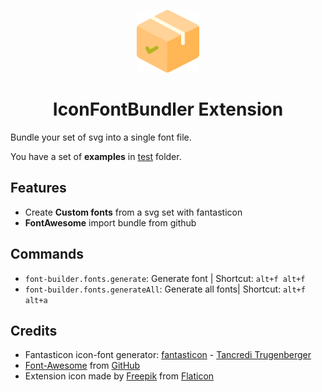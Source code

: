 <p align="center">
<img src="icon.png" width="100" />
<h1 align="center">IconFontBundler Extension</h1>
</p>

Bundle your set of svg into a single font file.

You have a set of **examples** in [test](test) folder.


## Features

- Create **Custom fonts** from a svg set with fantasticon
- **FontAwesome** import bundle from github

## Commands

- `font-builder.fonts.generate`: Generate font | Shortcut: `alt+f alt+f`
- `font-builder.fonts.generateAll`: Generate all fonts| Shortcut: `alt+f alt+a`

## Credits

- Fantasticon icon-font generator: [fantasticon](https://github.com/tancredi/fantasticon) - [Tancredi Trugenberger](https://github.com/tancredi)
- [Font-Awesome](https://fontawesome.com/) from [GitHub](https://github.com/FortAwesome/Font-Awesome)
- Extension icon made by [Freepik](https://www.freepik.com) from [Flaticon](https://www.flaticon.com)